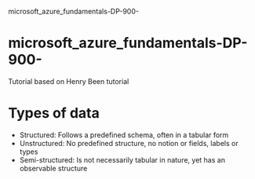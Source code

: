 microsoft_azure_fundamentals-DP-900-

# microsoft_azure_fundamentals-DP-900-
Tutorial based on Henry Been tutorial

# Types of data
* Structured: Follows a predefined schema, often in a tabular form
* Unstructured: No predefined structure, no notion or fields, labels or types
* Semi-structured: Is not necessarily tabular in nature, yet has an observable structure 
